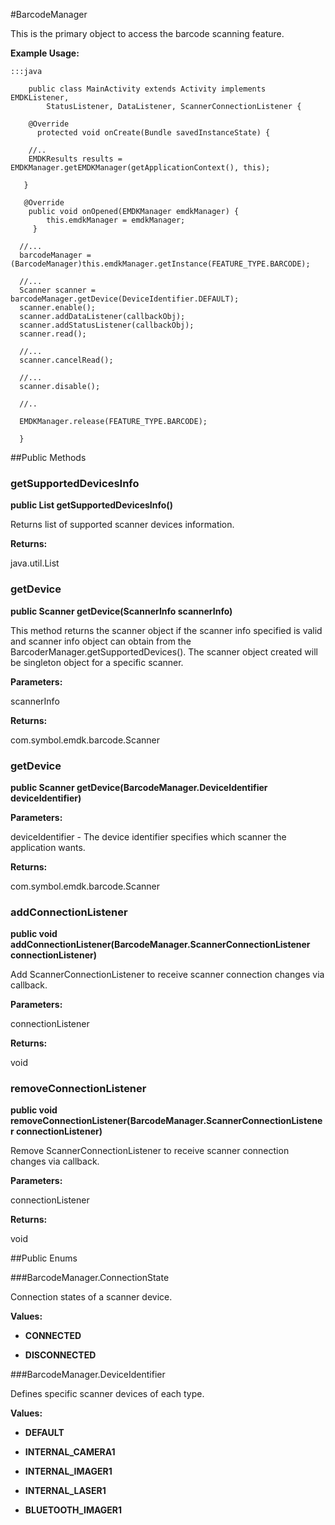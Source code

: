 #BarcodeManager

This is the primary object to access the barcode scanning feature.



**Example Usage:**

	:::java

	 	public class MainActivity extends Activity implements EMDKListener,
			StatusListener, DataListener, ScannerConnectionListener {

	    @Override
		  protected void onCreate(Bundle savedInstanceState) {

	    //..
	    EMDKResults results = EMDKManager.getEMDKManager(getApplicationContext(), this);

	   }

	   @Override
		public void onOpened(EMDKManager emdkManager) {
			this.emdkManager = emdkManager;
		 }

	  //...
	  barcodeManager = (BarcodeManager)this.emdkManager.getInstance(FEATURE_TYPE.BARCODE);

	  //...
	  Scanner scanner = barcodeManager.getDevice(DeviceIdentifier.DEFAULT);
	  scanner.enable();
	  scanner.addDataListener(callbackObj);
	  scanner.addStatusListener(callbackObj);
	  scanner.read();

	  //...
	  scanner.cancelRead();

	  //...
	  scanner.disable();

	  //..

	  EMDKManager.release(FEATURE_TYPE.BARCODE);

	  }



##Public Methods

### getSupportedDevicesInfo

**public List getSupportedDevicesInfo()**

Returns list of supported scanner devices information.

**Returns:**

java.util.List

### getDevice

**public Scanner getDevice(ScannerInfo scannerInfo)**

This method returns the scanner object if the scanner info specified is valid
 and scanner info object can obtain from the BarcoderManager.getSupportedDevices().
 The scanner object created will be singleton object for a specific scanner.

**Parameters:**

scannerInfo

**Returns:**

com.symbol.emdk.barcode.Scanner

### getDevice

**public Scanner getDevice(BarcodeManager.DeviceIdentifier deviceIdentifier)**



**Parameters:**

deviceIdentifier - The device identifier specifies which scanner the application wants.

**Returns:**

com.symbol.emdk.barcode.Scanner

### addConnectionListener

**public void addConnectionListener(BarcodeManager.ScannerConnectionListener connectionListener)**

Add ScannerConnectionListener to receive scanner connection changes via
 callback.

**Parameters:**

connectionListener

**Returns:**

void

### removeConnectionListener

**public void removeConnectionListener(BarcodeManager.ScannerConnectionListener connectionListener)**

Remove ScannerConnectionListener to receive scanner connection changes
 via callback.

**Parameters:**

connectionListener

**Returns:**

void

##Public Enums

###BarcodeManager.ConnectionState

Connection states of a scanner device.

**Values:**

* **CONNECTED**

* **DISCONNECTED**

###BarcodeManager.DeviceIdentifier

Defines specific scanner devices of each type.

**Values:**

* **DEFAULT**

* **INTERNAL_CAMERA1**

* **INTERNAL_IMAGER1**

* **INTERNAL_LASER1**

* **BLUETOOTH_IMAGER1** 
